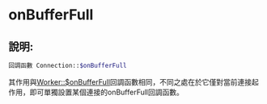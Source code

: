 # onBufferFull
## 說明:
```php
回調函數 Connection::$onBufferFull
```

其作用與[Worker::$onBufferFull](../worker/on-buffer-full.md)回調函數相同，不同之處在於它僅對當前連接起作用，即可單獨設置某個連接的onBufferFull回調函數。
